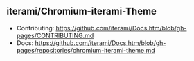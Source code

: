 iterami/Chromium-iterami-Theme
------------------------------

* Contributing: https://github.com/iterami/Docs.htm/blob/gh-pages/CONTRIBUTING.md
* Docs: https://github.com/iterami/Docs.htm/blob/gh-pages/repositories/chromium-iterami-theme.md
